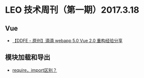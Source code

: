 # LEO 技术周刊（第一期）2017.3.18

## Vue

- [【DDFE - 原创】滴滴 webapp 5.0 Vue 2.0 重构经验分享](https://juejin.im/post/58c8d226ac502e00587f60cd?utm_source=gold_browser_extension)

## 模块加载和导出

- [require，import区别？](https://www.zhihu.com/question/56820346/answer/150724784?utm_medium=social&utm_source=wechat_session)
